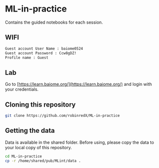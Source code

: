 # ML-in-practice

Contains the guided notebooks for each session.

## WIFI
```bash
Guest account User Name : baiome0524
Guest account Password : Ccw8gDZ!
Profile name : Guest
```

## Lab
Go to [https://learn.baiome.org/](https://learn.baiome.org/) and login with your credentials.

## Cloning this repository

```bash
git clone https://github.com/robinredX/ML-in-practice
```

## Getting the data
Data is available in the shared folder. Before using, please copy the data to your local copy of this repository.

```bash
cd ML-in-practice
cp -r /home/shared/pub/MLint/data .
```
